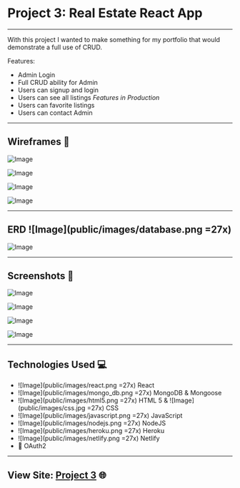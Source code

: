# Project 3: Real Estate React App
---

With this project I wanted to make something for my portfolio that would demonstrate a full use of CRUD. 

Features:
- Admin Login
- Full CRUD ability for Admin
- Users can signup and login
- Users can see all listings
*Features in Production*
- Users can favorite listings
- Users can contact Admin

---

## Wireframes 🔲

![Image](https://i.imgur.com/D214QkK.png)

![Image](https://i.imgur.com/klc1iun.png)

![Image](https://i.imgur.com/BbgE7tw.png)

![Image](https://i.imgur.com/xyMIqXb.png)

---

## ERD ![Image](public/images/database.png =27x)

![Image](https://i.imgur.com/AjORm4L.png)

---

## Screenshots 📸

![Image](https://i.imgur.com/7o9gifP.png)

![Image](https://i.imgur.com/y9Asetx.jpg)

![Image](https://i.imgur.com/arEVxhM.png)

![Image](https://i.imgur.com/G0CdxOQ.jpg)

---

## Technologies Used 💻

- ![Image](public/images/react.png =27x) React
- ![Image](public/images/mongo_db.png =27x) MongoDB & Mongoose
- ![Image](public/images/html5.png =27x) HTML 5 & ![Image](public/images/css.jpg =27x) CSS
- ![Image](public/images/javascript.png =27x) JavaScript
- ![Image](public/images/nodejs.png =27x) NodeJS
- ![Image](public/images/heroku.png =27x) Heroku
- ![Image](public/images/netlify.png =27x) Netlify
- 🔐 OAuth2

---

## View Site: [Project 3](https://free-real-estate.netlify.app/) 🌐
